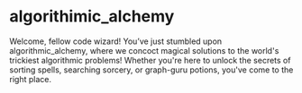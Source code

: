 # algorithimic_alchemy

Welcome, fellow code wizard! You’ve just stumbled upon algorithmic_alchemy, where we concoct magical solutions to the world's trickiest algorithmic problems! Whether you're here to unlock the secrets of sorting spells, searching sorcery, or graph-guru potions, you've come to the right place.
